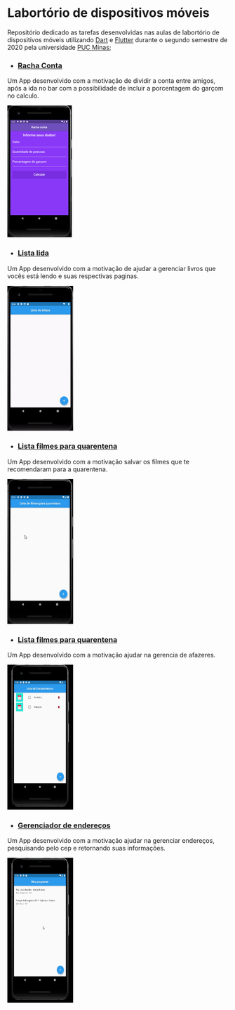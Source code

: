 # Labortório de dispositivos móveis

Repositório dedicado as tarefas desenvolvidas nas aulas de labortório de dispositivos móveis utilizando [Dart](https://dart.dev/guides/language) e [Flutter](https://flutter.dev/)  durante o segundo semestre de 2020 pela universidade [PUC Minas](https://www.pucminas.br/);

- ### [Racha Conta](https://github.com/Gabriel-Volpini/Lab-Dispositivos-moveis/tree/master/racha_conta)
Um App desenvolvido com a motivação de dividir a conta entre amigos, após a ida no bar com a possibilidade de incluir a porcentagem do garçom no calculo.

![](/racha_conta/example/demo.gif)

- ### [Lista lida](https://github.com/Gabriel-Volpini/Lab-Dispositivos-moveis/tree/master/lista_livros_lidos)
Um App desenvolvido com a motivação de ajudar a gerenciar livros que vocês está lendo e suas respectivas paginas.

<img src="/lista_livros_lidos/example/demo.gif" width="150" height="330"/>

- ### [Lista filmes para quarentena](https://github.com/Gabriel-Volpini/Lab-Dispositivos-moveis/tree/master/lista_filmes)
Um App desenvolvido com a motivação salvar os filmes que te recomendaram para a quarentena.

<img src="/lista_filmes/example/demo.gif" width="150" height="330"/>

- ### [Lista filmes para quarentena](https://github.com/Gabriel-Volpini/Lab-Dispositivos-moveis/tree/master/lista_tarefas)
Um App desenvolvido com a motivação ajudar na gerencia de afazeres.

<img src="/lista_tarefas/example/demo.gif" width="150" height="330"/>

- ### [Gerenciador de endereços](https://github.com/Gabriel-Volpini/Lab-Dispositivos-moveis/tree/master/cadastro_CEP)
Um App desenvolvido com a motivação ajudar na gerenciar endereços, pesquisando pelo cep e retornando suas informações.

<img src="/cadastro_CEP/example/demo.gif" width="150" height="330"/>

